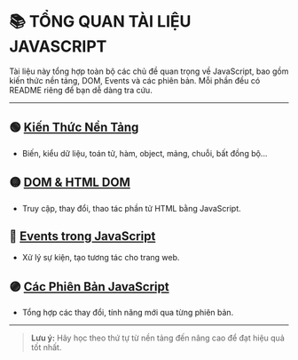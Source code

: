 # 📚 TỔNG QUAN TÀI LIỆU JAVASCRIPT

Tài liệu này tổng hợp toàn bộ các chủ đề quan trọng về JavaScript, bao gồm kiến thức nền tảng, DOM, Events và các phiên bản. Mỗi phần đều có README riêng để bạn dễ dàng tra cứu.

---

## 🟢 [Kiến Thức Nền Tảng](Kiến%20thức%20nền%20tảng/README.md)

-   Biến, kiểu dữ liệu, toán tử, hàm, object, mảng, chuỗi, bất đồng bộ...

## 🟡 [DOM & HTML DOM](DOM/README.md)

-   Truy cập, thay đổi, thao tác phần tử HTML bằng JavaScript.

## 🔵 [Events trong JavaScript](Events/README.md)

-   Xử lý sự kiện, tạo tương tác cho trang web.

## 🟣 [Các Phiên Bản JavaScript](Versions/README.md)

-   Tổng hợp các thay đổi, tính năng mới qua từng phiên bản.

---

> **Lưu ý:** Hãy học theo thứ tự từ nền tảng đến nâng cao để đạt hiệu quả tốt nhất.
